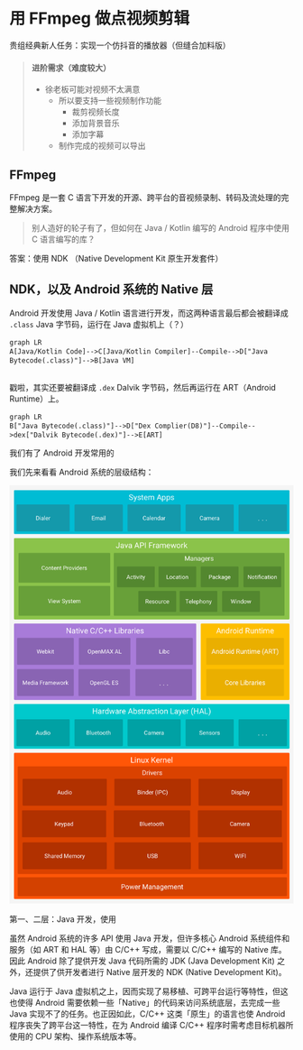 # 用 FFmpeg 做点视频剪辑

贵组经典新人任务：实现一个仿抖音的播放器（但缝合加料版）

> #### **进阶需求（难度较大）**
>
> - 徐老板可能对视频不太满意
>   - 所以要支持一些视频制作功能
>     -  裁剪视频长度
>     -  添加背景音乐
>     -  添加字幕
>   -  制作完成的视频可以导出



## FFmpeg

FFmpeg 是一套 C 语言下开发的开源、跨平台的音视频录制、转码及流处理的完整解决方案。

> 别人造好的轮子有了，但如何在 Java / Kotlin 编写的 Android 程序中使用 C 语言编写的库？

答案：使用 NDK （Native Development Kit 原生开发套件）



## NDK，以及 Android 系统的 Native 层

Android 开发使用 Java / Kotlin 语言进行开发，而这两种语言最后都会被翻译成 `.class` Java 字节码，运行在 Java 虚拟机上（？）

```mermaid
graph LR
A[Java/Kotlin Code]-->C[Java/Kotlin Compiler]--Compile-->D["Java Bytecode(.class)"]-->B[Java VM]


```

戳啦，其实还要被翻译成 `.dex` Dalvik 字节码，然后再运行在 ART（Android Runtime）上。

```mermaid
graph LR
B["Java Bytecode(.class)"]-->D["Dex Complier(D8)"]--Compile-->dex["Dalvik Bytecode(.dex)"]-->E[ART]
```



我们有了 Android 开发常用的

我们先来看看 Android 系统的层级结构：



![android-stack_2x](images/android-stack_2x.png)



第一、二层：Java 开发，使用

虽然 Android 系统的许多 API 使用 Java 开发，但许多核心 Android 系统组件和服务（如 ART 和 HAL 等）由 C/C++ 写成，需要以 C/C++ 编写的 Native 库。因此 Android 除了提供开发 Java 代码所需的 JDK (Java Development Kit) 之外，还提供了供开发者进行 Native 层开发的 NDK (Native Development Kit)。



Java 运行于 Java 虚拟机之上，因而实现了易移植、可跨平台运行等特性，但这也使得 Android 需要依赖一些「Native」的代码来访问系统底层，去完成一些 Java 实现不了的任务。也正因如此，C/C++ 这类「原生」的语言也使 Android 程序丧失了跨平台这一特性，在为 Android 编译 C/C++ 程序时需考虑目标机器所使用的 CPU 架构、操作系统版本等。